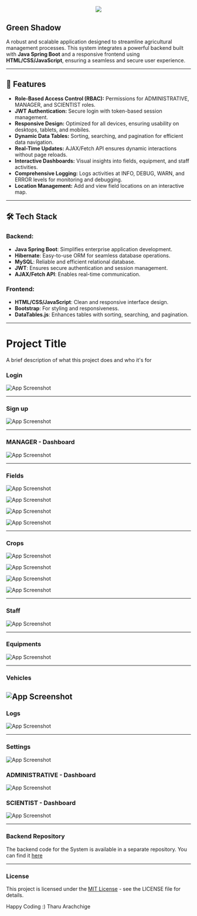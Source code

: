 <h1 align="center">
    <img src="https://readme-typing-svg.herokuapp.com/?font=Righteous&size=35&center=true&vCenter=true&width=700&height=70&duration=4000&lines=Crop+Monitoring+System;Built+with+Java+Spring+Boot&color=008000" />
</h1>

## Green Shadow
A robust and scalable application designed to streamline agricultural management processes. This system integrates a powerful backend built with **Java Spring Boot** and a responsive frontend using **HTML/CSS/JavaScript**, ensuring a seamless and secure user experience.

---

## 🚀 Features
- **Role-Based Access Control (RBAC):** Permissions for ADMINISTRATIVE, MANAGER, and SCIENTIST roles.
- **JWT Authentication:** Secure login with token-based session management.
- **Responsive Design:** Optimized for all devices, ensuring usability on desktops, tablets, and mobiles.
- **Dynamic Data Tables:** Sorting, searching, and pagination for efficient data navigation.
- **Real-Time Updates:** AJAX/Fetch API ensures dynamic interactions without page reloads.
- **Interactive Dashboards:** Visual insights into fields, equipment, and staff activities.
- **Comprehensive Logging:** Logs activities at INFO, DEBUG, WARN, and ERROR levels for monitoring and debugging.
- **Location Management:** Add and view field locations on an interactive map.

---

## 🛠️ Tech Stack
### **Backend:**
- **Java Spring Boot**: Simplifies enterprise application development.
- **Hibernate**: Easy-to-use ORM for seamless database operations.
- **MySQL**: Reliable and efficient relational database.
- **JWT**: Ensures secure authentication and session management.
- **AJAX/Fetch API**: Enables real-time communication.

### **Frontend:**
- **HTML/CSS/JavaScript**: Clean and responsive interface design.
- **Bootstrap**: For styling and responsiveness.
- **DataTables.js**: Enhances tables with sorting, searching, and pagination.

---

# Project Title

A brief description of what this project does and who it's for


### Login

![App Screenshot](https://imgur.com/cwJmNqU.jpg)

---

### Sign up
![App Screenshot](https://imgur.com/HbuHPyV.jpg)

---

### MANAGER - Dashboard
![App Screenshot](https://imgur.com/VICsTx0.jpg)

---

### Fields
![App Screenshot](https://imgur.com/232qnlr.jpg)

![App Screenshot](https://imgur.com/8dlA96c.jpg)

![App Screenshot](https://imgur.com/K8he48s.jpg)

![App Screenshot](https://imgur.com/232qnlr.jpg)

---

### Crops 

![App Screenshot](https://imgur.com/wxXDIaR.jpg)

![App Screenshot](https://imgur.com/x9iI30c.jpg)

![App Screenshot](https://imgur.com/kFUtNOK.jpg)

![App Screenshot](https://imgur.com/1wtI6Nz.jpg)

---

### Staff

![App Screenshot](https://imgur.com/udO80zf.jpg)

---

### Equipments

![App Screenshot](https://imgur.com/nFts4WW.jpg)

---

### Vehicles 

![App Screenshot](https://imgur.com/L0Fucru.jpg)
---

### Logs 

![App Screenshot](https://imgur.com/95hyShX.jpg)

---

### Settings

![App Screenshot](https://imgur.com/VqYZX8X.jpg)

### ADMINISTRATIVE - Dashboard

![App Screenshot](https://imgur.com/bAgCIYV.jpg)

### SCIENTIST - Dashboard

![App Screenshot](https://imgur.com/pcYLB4j.jpg)

---

### Backend Repository

The backend code for the  System is available in a separate repository. You can find it [here](https://github.com/kawodyaarachchige/Green_shadow_backend.git)

___

### License

This project is licensed under the [MIT License](LICENSE) - see the LICENSE file for details.

Happy Coding :) Tharu Arachchige
